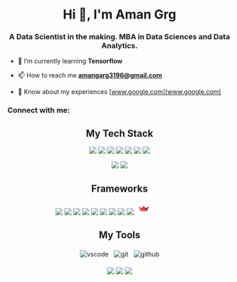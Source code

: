 <h1 align="center">Hi 👋, I'm Aman Grg</h1>
<h3 align="center">A Data Scientist in the making. MBA in Data Sciences and Data Analytics.</h3>

- 🌱 I’m currently learning **Tensorflow**

- 📫 How to reach me **amangarg3196@gmail.com**

- 📄 Know about my experiences [www.google.com](www.google.com)

<h3 align="left">Connect with me:</h3>
<p align="left">
</p>

<!-- Badges used from https://github.com/klaasnicolaas/ColoredBadges -->
<!-- 
TECH STACK
-->
<h2 align="center">My Tech Stack</h2>
<p align="center">
<img src="https://img.shields.io/badge/python-3670A0?style=for-the-badge&logo=python&logoColor=ffdd54">
<img src="https://img.shields.io/badge/r-%23276DC3.svg?style=for-the-badge&logo=r&logoColor=white">
<img src="https://img.shields.io/badge/MongoDB-%234ea94b.svg?style=for-the-badge&logo=mongodb&logoColor=white">
<img src="https://img.shields.io/badge/mysql-%2300f.svg?style=for-the-badge&logo=mysql&logoColor=white">
<img src="https://img.shields.io/badge/AWS-%23FF9900.svg?style=for-the-badge&logo=amazon-aws&logoColor=white">
<img src="https://img.shields.io/badge/css3-%231572B6.svg?style=for-the-badge&logo=css3&logoColor=white">
<img src="https://img.shields.io/badge/html5-%23E34F26.svg?style=for-the-badge&logo=html5&logoColor=white">
</p>

<p align="center">
<!-- 
######   DATA SCIENCE    ###### 
-->
<img src="https://raw.githubusercontent.com/klaasnicolaas/ColoredBadges/master/svg/dev/misc/datascience.svg">
<!-- 
######   AI    ###### 
-->
<img src="https://raw.githubusercontent.com/klaasnicolaas/ColoredBadges/master/svg/dev/misc/ai.svg">
</p>

<!-- FRAMEWORKS--->
<h2 align="center">Frameworks</h2>
<p align="center">
<img src="https://img.shields.io/badge/numpy-%23013243.svg?style=for-the-badge&logo=numpy&logoColor=white">
<img src="https://img.shields.io/badge/pandas-%23150458.svg?style=for-the-badge&logo=pandas&logoColor=white">
<img src="https://img.shields.io/badge/Matplotlib-%23ffffff.svg?style=for-the-badge&logo=Matplotlib&logoColor=black">
<img src="https://img.shields.io/badge/Plotly-%233F4F75.svg?style=for-the-badge&logo=plotly&logoColor=white">
<img src="https://img.shields.io/badge/scikit--learn-%23F7931E.svg?style=for-the-badge&logo=scikit-learn&logoColor=white">
<img src="https://img.shields.io/badge/TensorFlow-%23FF6F00.svg?style=for-the-badge&logo=TensorFlow&logoColor=white">
<img src="https://img.shields.io/badge/PyTorch-%23EE4C2C.svg?style=for-the-badge&logo=PyTorch&logoColor=white">
<img src="https://img.shields.io/badge/Keras-%23D00000.svg?style=for-the-badge&logo=Keras&logoColor=white">
<img src="https://img.shields.io/badge/flask-%23000.svg?style=for-the-badge&logo=flask&logoColor=white">
<img src="./streamlit.svg" height=30>
</p>

<!-- TOOLS -->
<h2 align="center">My Tools</h2>
<p align="center">
<!-- 
######   VS CODE    ###### 
-->
<img src="https://raw.githubusercontent.com/klaasnicolaas/ColoredBadges/master/svg/dev/tools/visualstudio_code.svg" alt="vscode" style="vertical-align:top; margin:4px">
<!-- 
######   GIT   ######
-->
<img src="https://raw.githubusercontent.com/klaasnicolaas/ColoredBadges/prod/svg/dev/tools/git.svg" alt="git" style="vertical-align:top; margin:4px">
<!-- 
######   GITHUB    ###### 
-->
<img src="https://raw.githubusercontent.com/klaasnicolaas/ColoredBadges/prod/svg/dev/services/github.svg" alt="github" style="vertical-align:top; margin:4px">
<br><br>
<img src="https://img.shields.io/badge/Windows%2011-%230079d5.svg?style=for-the-badge&logo=Windows%2011&logoColor=white">
<img src="https://img.shields.io/badge/Linux-FCC624?style=for-the-badge&logo=linux&logoColor=black">
<img src="https://img.shields.io/badge/Ubuntu-E95420?style=for-the-badge&logo=ubuntu&logoColor=white">
</p>
